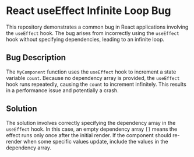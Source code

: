# React useEffect Infinite Loop Bug

This repository demonstrates a common bug in React applications involving the `useEffect` hook.  The bug arises from incorrectly using the `useEffect` hook without specifying dependencies, leading to an infinite loop.

## Bug Description

The `MyComponent` function uses the `useEffect` hook to increment a state variable `count`. Because no dependency array is provided, the `useEffect` hook runs repeatedly, causing the `count` to increment infinitely.  This results in a performance issue and potentially a crash.

## Solution

The solution involves correctly specifying the dependency array in the `useEffect` hook.  In this case, an empty dependency array `[]` means the effect runs only once after the initial render. If the component should re-render when some specific values update, include the values in the dependency array.